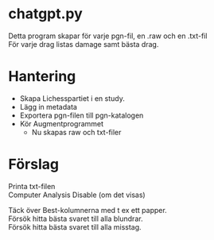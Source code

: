 # chatgpt.py

Detta program skapar för varje pgn-fil, en .raw och en .txt-fil  
För varje drag listas damage samt bästa drag.  

# Hantering

* Skapa Lichesspartiet i en study.
* Lägg in metadata
* Exportera pgn-filen till pgn-katalogen
* Kör Augmentprogrammet
  * Nu skapas raw och txt-filer

# Förslag

Printa txt-filen  
Computer Analysis Disable (om det visas)  

Täck över Best-kolumnerna med t ex ett papper.  
Försök hitta bästa svaret till alla blundrar.  
Försök hitta bästa svaret till alla misstag.  

